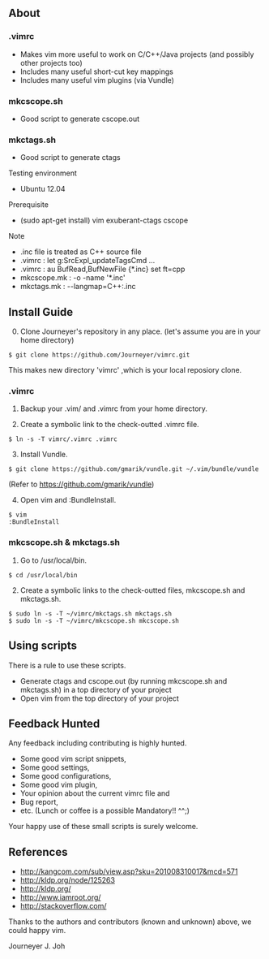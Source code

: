 ## About

### .vimrc
- Makes vim more useful to work on C/C++/Java projects (and possibly other projects too)
- Includes many useful short-cut key mappings
- Includes many useful vim plugins (via Vundle)

### mkcscope.sh
- Good script to generate cscope.out

### mkctags.sh
- Good script to generate ctags

Testing environment
- Ubuntu 12.04

Prerequisite
- (sudo apt-get install) vim exuberant-ctags cscope

Note
- .inc file is treated as C++ source file
 - .vimrc : let g:SrcExpl_updateTagsCmd ...
 - .vimrc : au BufRead,BufNewFile {*.inc}       set ft=cpp
 - mkcscope.mk : -o -name '*.inc'
 - mkctags.mk : --langmap=C++:.inc


## Install Guide

0. Clone Journeyer's repository in any place. (let's assume you are in your home directory)

```
$ git clone https://github.com/Journeyer/vimrc.git
```

This makes new directory 'vimrc' ,which is your local reposiory clone.

### .vimrc

1. Backup your .vim/ and .vimrc from your home directory.

2. Create a symbolic link to the check-outted .vimrc file.

```
$ ln -s -T vimrc/.vimrc .vimrc
```

3. Install Vundle.

```
$ git clone https://github.com/gmarik/vundle.git ~/.vim/bundle/vundle
```

(Refer to https://github.com/gmarik/vundle)

4. Open vim and :BundleInstall.

```
$ vim
:BundleInstall
```


### mkcscope.sh & mkctags.sh

1. Go to /usr/local/bin.

```
$ cd /usr/local/bin
```

2. Create a symbolic links to the check-outted files, mkcscope.sh and mkctags.sh.

```
$ sudo ln -s -T ~/vimrc/mkctags.sh mkctags.sh
$ sudo ln -s -T ~/vimrc/mkcscope.sh mkcscope.sh
```


## Using scripts

There is a rule to use these scripts.
- Generate ctags and cscope.out (by running mkcscope.sh and mkctags.sh) in a top directory of your project
- Open vim from the top directory of your project


## Feedback Hunted

Any feedback including contributing is highly hunted.
- Some good vim script snippets, 
- Some good settings, 
- Some good configurations, 
- Some good vim plugin,
- Your opinion about the current vimrc file and 
- Bug report, 
- etc. (Lunch or coffee is a possible Mandatory!! ^^;)

Your happy use of these small scripts is surely welcome.


## References

- http://kangcom.com/sub/view.asp?sku=201008310017&mcd=571
- http://kldp.org/node/125263
- http://kldp.org/
- http://www.iamroot.org/
- http://stackoverflow.com/

Thanks to the authors and contributors (known and unknown) above, we could happy vim.


Journeyer J. Joh


